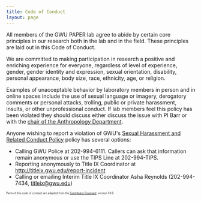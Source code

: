 ```yaml
---
title: Code of Conduct
layout: page
---
```



All members of the GWU PAPER lab agree to abide by certain core principles in our research both in the lab and in the field. These principles are laid out in this Code of Conduct. 

We are committed to making participation in research a positive and enriching experience for everyone, regardless of level of experience, gender, gender identity and expression, sexual orientation, disability, personal appearance, body size, race, ethnicity, age, or religion.

Examples of unacceptable behavior by laboratory members in person and in online spaces include the use of sexual language or imagery, derogatory comments or personal attacks, trolling, public or private harassment, insults, or other unprofessional conduct. If lab members feel this policy has been violated they should discuss either discuss the issue with PI Barr or with the [chair of the Anthropology Department](https://anthropology.columbian.gwu.edu/people).

Anyone wishing to report a violation of GWU's [Sexual Harassment and Related Conduct Policy](https://compliance.gwu.edu/title-ix-sexual-harassment-and-related-conduct-policy) policy has several options: 

* Calling GWU Police at 202-994-6111. Callers can ask that information remain anonymous or use the TIPS Line at 202-994-TIPS.  
* Reporting anonymously to Title IX Coordinator at http://titleix.gwu.edu/report-incident 
* Calling or emailing Interim Title IX Coordinator Asha Reynolds (202-994-7434, titleix@gwu.edu)

   
<span style="font-size:50%">Parts of this code of conduct are adapted from the [Contributor Covenant](http://contributor-covenant.org), version 1.0.0.</span>
